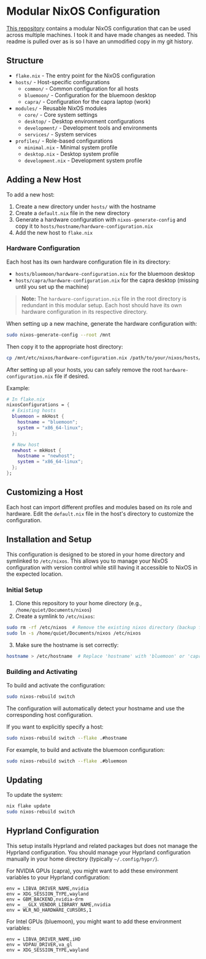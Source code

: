 # Modular NixOS Configuration

[This repository](https://github.com/notquitethereyet/nixchan) contains a modular NixOS configuration that can be used across multiple machines. I took it and have made changes as needed. This readme is pulled over as is so I have an unmodified copy in my git history.

## Structure

- `flake.nix` - The entry point for the NixOS configuration
- `hosts/` - Host-specific configurations
  - `common/` - Common configuration for all hosts
  - `bluemoon/` - Configuration for the bluemoon desktop
  - `capra/` - Configuration for the capra laptop (work)
- `modules/` - Reusable NixOS modules
  - `core/` - Core system settings
  - `desktop/` - Desktop environment configurations
  - `development/` - Development tools and environments
  - `services/` - System services
- `profiles/` - Role-based configurations
  - `minimal.nix` - Minimal system profile
  - `desktop.nix` - Desktop system profile
  - `development.nix` - Development system profile

## Adding a New Host

To add a new host:

1. Create a new directory under `hosts/` with the hostname
2. Create a `default.nix` file in the new directory
3. Generate a hardware configuration with `nixos-generate-config` and copy it to `hosts/hostname/hardware-configuration.nix`
4. Add the new host to `flake.nix`

### Hardware Configuration

Each host has its own hardware configuration file in its directory:

- `hosts/bluemoon/hardware-configuration.nix` for the bluemoon desktop
- `hosts/capra/hardware-configuration.nix` for the capra desktop (missing until you set up the machine)

> **Note:** The `hardware-configuration.nix` file in the root directory is redundant in this modular setup. Each host should have its own hardware configuration in its respective directory.

When setting up a new machine, generate the hardware configuration with:

```bash
sudo nixos-generate-config --root /mnt
```

Then copy it to the appropriate host directory:

```bash
cp /mnt/etc/nixos/hardware-configuration.nix /path/to/your/nixos/hosts/hostname/
```

After setting up all your hosts, you can safely remove the root `hardware-configuration.nix` file if desired.

Example:

```nix
# In flake.nix
nixosConfigurations = {
  # Existing hosts
  bluemoon = mkHost {
    hostname = "bluemoon";
    system = "x86_64-linux";
  };

  # New host
  newhost = mkHost {
    hostname = "newhost";
    system = "x86_64-linux";
  };
};
```

## Customizing a Host

Each host can import different profiles and modules based on its role and hardware. Edit the `default.nix` file in the host's directory to customize the configuration.

## Installation and Setup

This configuration is designed to be stored in your home directory and symlinked to `/etc/nixos`. This allows you to manage your NixOS configuration with version control while still having it accessible to NixOS in the expected location.

### Initial Setup

1. Clone this repository to your home directory (e.g., `/home/quiet/Documents/nixos`)
2. Create a symlink to `/etc/nixos`:

```bash
sudo rm -rf /etc/nixos  # Remove the existing nixos directory (backup first if needed)
sudo ln -s /home/quiet/Documents/nixos /etc/nixos
```

3. Make sure the hostname is set correctly:

```bash
hostname > /etc/hostname  # Replace 'hostname' with 'bluemoon' or 'capra'
```

### Building and Activating

To build and activate the configuration:

```bash
sudo nixos-rebuild switch
```

The configuration will automatically detect your hostname and use the corresponding host configuration.

If you want to explicitly specify a host:

```bash
sudo nixos-rebuild switch --flake .#hostname
```

For example, to build and activate the bluemoon configuration:

```bash
sudo nixos-rebuild switch --flake .#bluemoon
```

## Updating

To update the system:

```bash
nix flake update
sudo nixos-rebuild switch
```

## Hyprland Configuration

This setup installs Hyprland and related packages but does not manage the Hyprland configuration. You should manage your Hyprland configuration manually in your home directory (typically `~/.config/hypr/`).

For NVIDIA GPUs (capra), you might want to add these environment variables to your Hyprland configuration:

```
env = LIBVA_DRIVER_NAME,nvidia
env = XDG_SESSION_TYPE,wayland
env = GBM_BACKEND,nvidia-drm
env = __GLX_VENDOR_LIBRARY_NAME,nvidia
env = WLR_NO_HARDWARE_CURSORS,1
```

For Intel GPUs (bluemoon), you might want to add these environment variables:

```
env = LIBVA_DRIVER_NAME,iHD
env = VDPAU_DRIVER,va_gl
env = XDG_SESSION_TYPE,wayland
```
